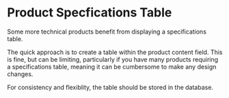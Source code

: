 # Product Specfications Table

Some more technical products benefit from displaying a specifications table.

The quick approach is to create a table within the product content field. This
is fine, but can be limiting, particularly if you have many products requiring
a specifications table, meaning it can be cumbersome to make any design changes.

For consistency and flexiblity, the table should be stored in the database.